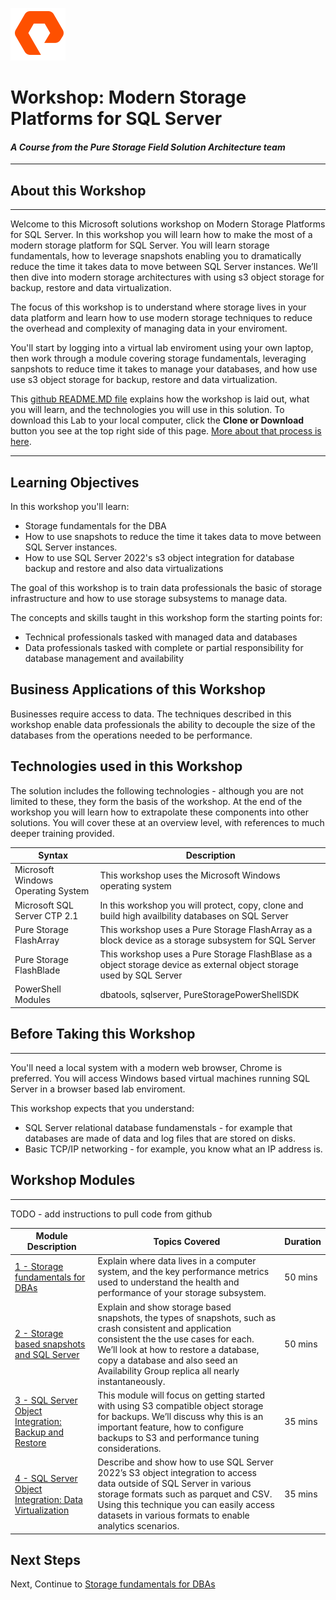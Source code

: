 ![](graphics/purestorage.png)

# Workshop: Modern Storage Platforms for SQL Server

#### <i>A Course from the Pure Storage Field Solution Architecture team</i>

---

## About this Workshop

---

Welcome to this Microsoft solutions workshop on Modern Storage Platforms for SQL Server. In this workshop you will learn how to make the most of a modern storage platform for SQL Server. You will learn storage fundamentals, how to leverage snapshots enabling you to dramatically reduce the time it takes data to move between SQL Server instances. We’ll then dive into modern storage architectures with using s3 object storage for backup, restore and data virtualization. 

The focus of this workshop is to understand where storage lives in your data platform and learn how to use modern storage techniques to reduce the overhead and complexity of managing data in your enviroment.

You'll start by logging into a virtual lab enviroment using your own laptop, then work through a module covering storage fundamentals, leveraging sanpshots to reduce time it takes to manage your databases, and how use use s3 object storage for backup, restore and data virtualization. 

This [github README.MD file](https://lab.github.com/githubtraining/introduction-to-github) explains how the workshop is laid out, what you will learn, and the technologies you will use in this solution. To download this Lab to your local computer, click the **Clone or Download** button you see at the top right side of this page. [More about that process is here](https://help.github.com/en/github/creating-cloning-and-archiving-repositories/cloning-a-repository). 


---

## Learning Objectives

In this workshop you'll learn:

- Storage fundamentals for the DBA
- How to use snapshots to reduce the time it takes data to move between SQL Server instances.
- How to use SQL Server 2022's s3 object integration for database backup and restore and also data virtualizations

The goal of this workshop is to train data professionals the basic of storage infrastructure and how to use storage subsystems to manage data.

The concepts and skills taught in this workshop form the starting points for:

- Technical professionals tasked with managed data and databases
- Data professionals tasked with complete or partial responsibility for database management and availability


## Business Applications of this Workshop

Businesses require access to data. The techniques described in this workshop enable data professionals the ability to decouple the size of the databases from the operations needed to be performance. 


## Technologies used in this Workshop

The solution includes the following technologies - although you are not limited to these, they form the basis of the workshop. At the end of the workshop you will learn how to extrapolate these components into other solutions. You will cover these at an overview level, with references to much deeper training provided.


| Syntax      | Description |
| ----------- | ----------- |
| Microsoft Windows Operating System	 | This workshop uses the Microsoft Windows operating system |
| Microsoft SQL Server CTP 2.1 | In this workshop you will protect, copy, clone and build high availbility databases on SQL Server |
| Pure Storage FlashArray	 | This workshop uses a Pure Storage FlashArray as a block device as a storage subsystem for SQL Server |
| Pure Storage FlashBlade	 | This workshop uses a Pure Storage FlashBlase as a object storage device as external object storage used by SQL Server  |
| PowerShell Modules | dbatools, sqlserver, PureStoragePowerShellSDK


## Before Taking this Workshop

---

You'll need a local system with a modern web browser, Chrome is preferred. You will access Windows based virtual machines running SQL Server in a browser based lab enviroment.

This workshop expects that you understand:
* SQL Server relational database fundamenstals - for example that databases are made of data and log files that are stored on disks.
* Basic TCP/IP networking - for example, you know what an IP address is.


## Workshop Modules

---

TODO - add instructions to pull code from github

| Module Description |  Topics Covered | Duration
| ----------- | ----------- | ----------- | 
| [1 - Storage fundamentals for DBAs](./ModernStoragePlatformsForSqlServer/2-StorageSnapshotsForSqlServer.md) | Explain where data lives in a computer system, and the key performance metrics used to understand the health and performance of your storage subsystem. | 50 mins |
| [2 - Storage based snapshots and SQL Server](./ModernStoragePlatformsForSqlServer/2-StorageSnapshotsForSqlServer.md) | Explain and show storage based snapshots, the types of snapshots, such as crash consistent and application consistent the the use cases for each. We’ll look at how to restore a database, copy a database and also seed an Availability Group replica all nearly instantaneously. | 50 mins | 
| [3 - SQL Server Object Integration: Backup and Restore](./ModernStoragePlatformsForSqlServer/3-SQLObjectIntegrationBackupRestore.md) | This module will focus on getting started with using S3 compatible object storage for backups. We’ll discuss why this is an important feature, how to configure backups to S3 and performance tuning considerations. | 35 mins
| [4 - SQL Server Object Integration: Data Virtualization](./ModernStoragePlatformsForSqlServer/4-SQLObjectIntegrationDataVirtualization.md) | Describe and show how to use SQL Server 2022’s S3 object integration to access data outside of SQL Server in various storage formats such as parquet and CSV. Using this technique you can easily access datasets in various formats to enable analytics scenarios. | 35 mins

## Next Steps

Next, Continue to [Storage fundamentals for DBAs](./ModernStoragePlatformsForSqlServer/1-StorageFundamentalsForDBAs.md)

